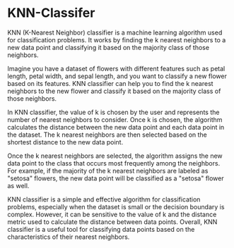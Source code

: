 # KNN-Classifer

KNN (K-Nearest Neighbor) classifier is a machine learning algorithm used for classification problems. It works by finding the k nearest neighbors to a new data point and classifying it based on the majority class of those neighbors.

Imagine you have a dataset of flowers with different features such as petal length, petal width, and sepal length, and you want to classify a new flower based on its features. KNN classifier can help you to find the k nearest neighbors to the new flower and classify it based on the majority class of those neighbors.

In KNN classifier, the value of k is chosen by the user and represents the number of nearest neighbors to consider. Once k is chosen, the algorithm calculates the distance between the new data point and each data point in the dataset. The k nearest neighbors are then selected based on the shortest distance to the new data point.

Once the k nearest neighbors are selected, the algorithm assigns the new data point to the class that occurs most frequently among the neighbors. For example, if the majority of the k nearest neighbors are labeled as "setosa" flowers, the new data point will be classified as a "setosa" flower as well.

KNN classifier is a simple and effective algorithm for classification problems, especially when the dataset is small or the decision boundary is complex. However, it can be sensitive to the value of k and the distance metric used to calculate the distance between data points. Overall, KNN classifier is a useful tool for classifying data points based on the characteristics of their nearest neighbors.
